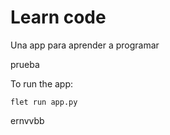 # Learn code
Una app para aprender a programar

prueba

To run the app:

```
flet run app.py
```
ernvvbb